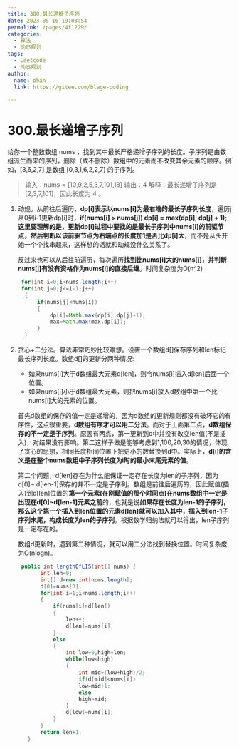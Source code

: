 ```yaml
---
title: 300.最长递增子序列
date: 2023-05-16 19:03:54
permalink: /pages/4f1229/
categories: 
  - 算法
  - 动态规划
tags: 
  - Leetcode
  - 动态规划
author: 
  name: phan
  link: https://gitee.com/blage-coding

---
```

# 300.最长递增子序列

给你一个整数数组 nums ，找到其中最长严格递增子序列的长度。子序列是由数组派生而来的序列，删除（或不删除）数组中的元素而不改变其余元素的顺序。例如，[3,6,2,7] 是数组 [0,3,1,6,2,2,7] 的子序列。

> 输入：nums = [10,9,2,5,3,7,101,18]
> 输出：4
> 解释：最长递增子序列是 [2,3,7,101]，因此长度为 4 。

1. 动规。从前往后遍历，**dp[i]表示以nums[i]为最右端的最长子序列长度**，遍历j从0到i-1更新dp[i]时，**if(nums[i] > nums[j]) dp[i] = max(dp[i], dp[j] + 1);**这里要理解的是，更新dp[i]过程中要找的是**最长子序列中nums[i]的前驱节点，然后判断以该前驱节点为右端点的长度加1是否比dp[i]大**，而不是从头开始一个个找串起来，这样想的话就和动规没什么关系了。

   反过来也可以从后往前遍历，每次遍历**找到比nums[i]大的nums[j]，并判断nums[j]有没有资格作为nums[i]的直接后继**。时间复杂度为O(n^2)

   ```java
	for(int i=0;i<nums.length;i++)
    for(int j=0;j<=i-1;j++)
     {
         if(nums[j]<nums[i])
         {
             dp[i]=Math.max(dp[i],dp[j]+1);
             max=Math.max(max,dp[i]);
         }
     }
   ```

   

2. 贪心+二分法。算法非常巧妙比较难想。设置一个数组d[]保存序列和len标记最长序列长度。数组d[]的更新分两种情况:

   - 如果nums[i]大于d数组最大元素d[len]，则令nums[i]插入d[len]后面一个位置。
   - 如果nums[i]小于d数组最大元素，则把nums[i]放入d数组中第一个比nums[i]大的元素的位置。

   首先d数组的保存的值一定是递增的，因为d数组的更新规则都没有破坏它的有序性，这点很重要，**d数组有序才可以用二分法**。而对于上面第二点，**d数组保存的不一定是子序列**。原因有两点，第一更新到d中并没有改变len值(不是插入)，对结果没有影响。第二这样子做是能够考虑到1,100,20,30的情况，体现了贪心的思想，相同长度相同位置下把更小的数替换到d中。实际上，**d[i]的含义是在整个nums数组中子序列长度为i时的最小末尾元素的值**。

   第二个问题，d[len]存在为什么能保证一定存在长度为len的子序列，因为d[0]~ d[len-1]保存的并不一定是子序列。数组是前往后遍历的，因此赋值(插入)到d[len]位置的**第一个元素(在刚赋值的那个时间点)**在nums数组中**一定是出现在d[0]~d[len-1]元素之前**的，也就是说**如果存在长度为len-1的子序列，那么这个第一个插入到len位置的元素d[len]就可以加入其中，插入到len-1子序列末尾，构成长度为len的子序列**。根据数学归纳法就可以得出，len子序列是一定存在的。

   数组d更新时，遇到第二种情况，就可以用二分法找到替换位置。时间复杂度为O(nlogn)。

   ```java
	public int lengthOfLIS(int[] nums) {
          int len=0;
          int[] d=new int[nums.length];
          d[0]=nums[0];
          for(int i=1;i<nums.length;i++)
          {
              if(nums[i]>d[len])
              {
                  len++;
                  d[len]=nums[i];
              }
              else
              {
                  int low=0,high=len;
                  while(low<high)
                  {
                      int mid=(low+high)/2;
                      if(d[mid]<nums[i])
                      low=mid+1;
                      else
                      high=mid;
                  }
                  d[low]=nums[i];
              }
          }
          return len+1;
      }
   ```